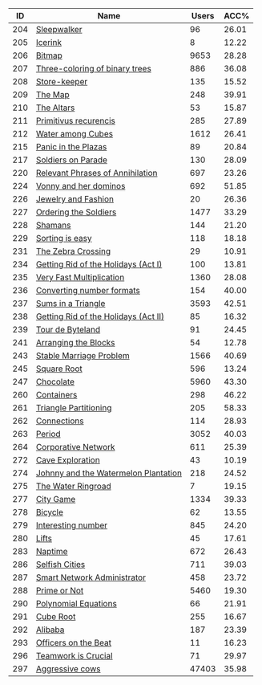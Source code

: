 | ID | Name | Users | ACC% |
|---|---|---|---|
| 204 | [Sleepwalker](https://www.spoj.com/problems/SLEEP) | 96 | 26.01 |
| 205 | [Icerink](https://www.spoj.com/problems/ICERINK) | 8 | 12.22 |
| 206 | [Bitmap](https://www.spoj.com/problems/BITMAP) | 9653 | 28.28 |
| 207 | [Three-coloring of binary trees](https://www.spoj.com/problems/THREECOL) | 886 | 36.08 |
| 208 | [Store-keeper](https://www.spoj.com/problems/STORE) | 135 | 15.52 |
| 209 | [The Map](https://www.spoj.com/problems/MAP) | 248 | 39.91 |
| 210 | [The Altars](https://www.spoj.com/problems/ALTARS) | 53 | 15.87 |
| 211 | [Primitivus recurencis](https://www.spoj.com/problems/PRIMIT) | 285 | 27.89 |
| 212 | [Water among Cubes](https://www.spoj.com/problems/WATER) | 1612 | 26.41 |
| 215 | [Panic in the Plazas](https://www.spoj.com/problems/PANIC) | 89 | 20.84 |
| 217 | [Soldiers on Parade](https://www.spoj.com/problems/SOPARADE) | 130 | 28.09 |
| 220 | [Relevant Phrases of Annihilation](https://www.spoj.com/problems/PHRASES) | 697 | 23.26 |
| 224 | [Vonny and her dominos](https://www.spoj.com/problems/VONNY) | 692 | 51.85 |
| 226 | [Jewelry and Fashion](https://www.spoj.com/problems/JEWELS) | 20 | 26.36 |
| 227 | [Ordering the Soldiers](https://www.spoj.com/problems/ORDERS) | 1477 | 33.29 |
| 228 | [Shamans](https://www.spoj.com/problems/SHAMAN) | 144 | 21.20 |
| 229 | [Sorting is easy](https://www.spoj.com/problems/SORTING) | 118 | 18.18 |
| 231 | [The Zebra Crossing](https://www.spoj.com/problems/ZEBRA) | 29 | 10.91 |
| 234 | [Getting Rid of the Holidays (Act I)](https://www.spoj.com/problems/HOLIDAY1) | 100 | 13.81 |
| 235 | [Very Fast Multiplication](https://www.spoj.com/problems/VFMUL) | 1360 | 28.08 |
| 236 | [Converting number formats](https://www.spoj.com/problems/ROMAN) | 154 | 40.00 |
| 237 | [Sums in a Triangle](https://www.spoj.com/problems/SUMITR) | 3593 | 42.51 |
| 238 | [Getting Rid of the Holidays (Act II)](https://www.spoj.com/problems/HOLIDAY2) | 85 | 16.32 |
| 239 | [Tour de Byteland](https://www.spoj.com/problems/BTOUR) | 91 | 24.45 |
| 241 | [Arranging the Blocks](https://www.spoj.com/problems/BLOCKS) | 54 | 12.78 |
| 243 | [Stable Marriage Problem](https://www.spoj.com/problems/STABLEMP) | 1566 | 40.69 |
| 245 | [Square Root](https://www.spoj.com/problems/SQRROOT) | 596 | 13.24 |
| 247 | [Chocolate](https://www.spoj.com/problems/CHOCOLA) | 5960 | 43.30 |
| 260 | [Containers](https://www.spoj.com/problems/CTAIN) | 298 | 46.22 |
| 261 | [Triangle Partitioning](https://www.spoj.com/problems/TRIPART) | 205 | 58.33 |
| 262 | [Connections](https://www.spoj.com/problems/CONNECT) | 114 | 28.93 |
| 263 | [Period](https://www.spoj.com/problems/PERIOD) | 3052 | 40.03 |
| 264 | [Corporative Network](https://www.spoj.com/problems/CORNET) | 611 | 25.39 |
| 272 | [Cave Exploration](https://www.spoj.com/problems/CAVE) | 43 | 10.19 |
| 274 | [Johnny and the Watermelon Plantation](https://www.spoj.com/problems/WMELON) | 218 | 24.52 |
| 275 | [The Water Ringroad](https://www.spoj.com/problems/WATERWAY) | 7 | 19.15 |
| 277 | [City Game](https://www.spoj.com/problems/CTGAME) | 1334 | 39.33 |
| 278 | [Bicycle](https://www.spoj.com/problems/BICYCLE) | 62 | 13.55 |
| 279 | [Interesting number](https://www.spoj.com/problems/INUMBER) | 845 | 24.20 |
| 280 | [Lifts](https://www.spoj.com/problems/LIFTS) | 45 | 17.61 |
| 283 | [Naptime](https://www.spoj.com/problems/NAPTIME) | 672 | 26.43 |
| 286 | [Selfish Cities](https://www.spoj.com/problems/SCITIES) | 711 | 39.03 |
| 287 | [Smart Network Administrator](https://www.spoj.com/problems/NETADMIN) | 458 | 23.72 |
| 288 | [Prime or Not](https://www.spoj.com/problems/PON) | 5460 | 19.30 |
| 290 | [Polynomial Equations](https://www.spoj.com/problems/POLYEQ) | 66 | 21.91 |
| 291 | [Cube Root](https://www.spoj.com/problems/CUBERT) | 255 | 16.67 |
| 292 | [Alibaba](https://www.spoj.com/problems/ALIBB) | 187 | 23.39 |
| 293 | [Officers on the Beat](https://www.spoj.com/problems/OFBEAT) | 11 | 16.23 |
| 296 | [Teamwork is Crucial](https://www.spoj.com/problems/TWORK) | 71 | 29.97 |
| 297 | [Aggressive cows](https://www.spoj.com/problems/AGGRCOW) | 47403 | 35.98 |
